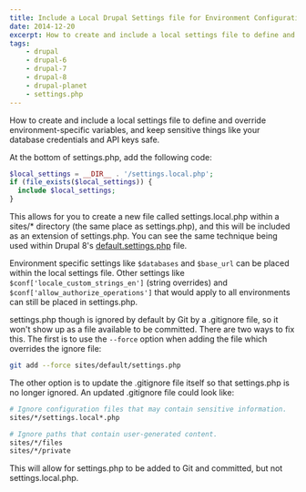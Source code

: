 ```yaml
---
title: Include a Local Drupal Settings file for Environment Configuration and Overrides
date: 2014-12-20
excerpt: How to create and include a local settings file to define and override environment-specific variables.
tags:
    - drupal
    - drupal-6
    - drupal-7
    - drupal-8
    - drupal-planet
    - settings.php
---
```


How to create and include a local settings file to define and override
environment-specific variables, and keep sensitive things like your database
credentials and API keys safe.

At the bottom of settings.php, add the following code:

```php
$local_settings = __DIR__ . '/settings.local.php';
if (file_exists($local_settings)) {
  include $local_settings;
}
```

This allows for you to create a new file called settings.local.php within a
sites/\* directory (the same place as settings.php), and this will be included
as an extension of settings.php. You can see the same technique being used
within Drupal 8's
[default.settings.php](http://cgit.drupalcode.org/drupal/tree/sites/default/default.settings.php#n621)
file.

Environment specific settings like `$databases` and `$base_url` can be placed
within the local settings file. Other settings like
`$conf['locale_custom_strings_en']` (string overrides) and
`$conf['allow_authorize_operations']` that would apply to all environments can
still be placed in settings.php.

settings.php though is ignored by default by Git by a .gitignore file, so it
won't show up as a file available to be committed. There are two ways to fix
this. The first is to use the `--force` option when adding the file which
overrides the ignore file:

```bash
git add --force sites/default/settings.php
```

The other option is to update the .gitignore file itself so that settings.php is
no longer ignored. An updated .gitignore file could look like:

```bash
# Ignore configuration files that may contain sensitive information.
sites/*/settings.local*.php

# Ignore paths that contain user-generated content.
sites/*/files
sites/*/private
```

This will allow for settings.php to be added to Git and committed, but not
settings.local.php.
